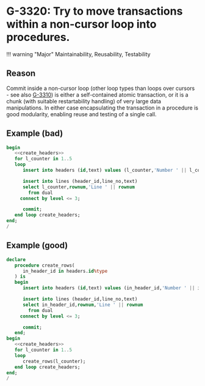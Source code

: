 # G-3320: Try to move transactions within a non-cursor loop into procedures.

!!! warning "Major"
    Maintainability, Reusability, Testability

## Reason

Commit inside a non-cursor loop (other loop types than loops over cursors - see also [G-3310](../../../../4-language-usage/3-dml-and-sql/3-transaction-control/g-3310)) is either a self-contained atomic transaction, or it is a chunk (with suitable restartability handling) of very large data manipulations. In either case encapsulating the transaction in a procedure is good modularity, enabling reuse and testing of a single call.

## Example (bad)

``` sql
begin
   <<create_headers>>
   for l_counter in 1..5
   loop
      insert into headers (id,text) values (l_counter,'Number ' || l_counter);

      insert into lines (header_id,line_no,text)
      select l_counter,rownum,'Line ' || rownum
        from dual
     connect by level <= 3;

      commit;
   end loop create_headers;
end;
/
```

## Example (good)

``` sql
declare
   procedure create_rows(
      in_header_id in headers.id%type
   ) is
   begin
      insert into headers (id,text) values (in_header_id,'Number ' || in_header_id);

      insert into lines (header_id,line_no,text)
      select in_header_id,rownum,'Line ' || rownum
        from dual
     connect by level <= 3;

      commit;
   end;
begin
   <<create_headers>>
   for l_counter in 1..5
   loop
      create_rows(l_counter);
   end loop create_headers;
end;
/
```